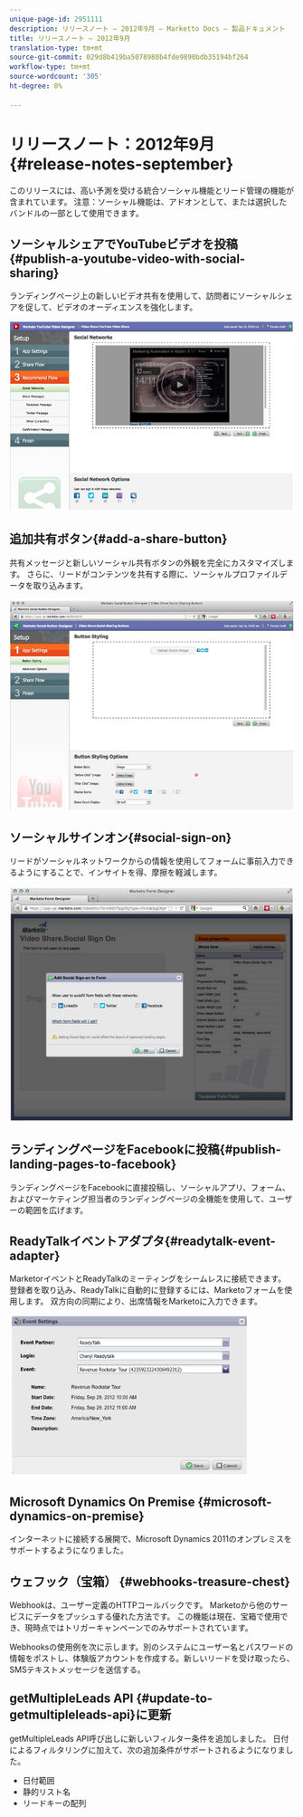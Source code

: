 ```yaml
---
unique-page-id: 2951111
description: リリースノート — 2012年9月 — Marketto Docs — 製品ドキュメント
title: リリースノート — 2012年9月
translation-type: tm+mt
source-git-commit: 029d8b419ba5078980b4fde9890bdb35194bf264
workflow-type: tm+mt
source-wordcount: '305'
ht-degree: 0%

---
```



# リリースノート：2012年9月{#release-notes-september}

このリリースには、高い予測を受ける統合ソーシャル機能とリード管理の機能が含まれています。 注意：ソーシャル機能は、アドオンとして、または選択したバンドルの一部として使用できます。

## ソーシャルシェアでYouTubeビデオを投稿{#publish-a-youtube-video-with-social-sharing}

ランディングページ上の新しいビデオ共有を使用して、訪問者にソーシャルシェアを促して、ビデオのオーディエンスを強化します。

![](assets/image2014-9-23-10-3a39-3a21.png)

## 追加共有ボタン{#add-a-share-button}

共有メッセージと新しいソーシャル共有ボタンの外観を完全にカスタマイズします。 さらに、リードがコンテンツを共有する際に、ソーシャルプロファイルデータを取り込みます。

![](assets/image2014-9-23-10-3a39-3a46.png)

## ソーシャルサインオン{#social-sign-on}

リードがソーシャルネットワークからの情報を使用してフォームに事前入力できるようにすることで、インサイトを得、摩擦を軽減します。

![](assets/image2014-9-23-10-3a40-3a2.png)

## ランディングページをFacebookに投稿{#publish-landing-pages-to-facebook}

ランディングページをFacebookに直接投稿し、ソーシャルアプリ、フォーム、およびマーケティング担当者のランディングページの全機能を使用して、ユーザーの範囲を広げます。

## ReadyTalkイベントアダプタ{#readytalk-event-adapter}

MarketorイベントとReadyTalkのミーティングをシームレスに接続できます。 登録者を取り込み、ReadyTalkに自動的に登録するには、Marketoフォームを使用します。 双方向の同期により、出席情報をMarketoに入力できます。

![](assets/image2014-9-23-10-3a40-3a16.png)

## Microsoft Dynamics On Premise {#microsoft-dynamics-on-premise}

インターネットに接続する展開で、Microsoft Dynamics 2011のオンプレミスをサポートするようになりました。

## ウェフック（宝箱） {#webhooks-treasure-chest}

Webhookは、ユーザー定義のHTTPコールバックです。 Marketoから他のサービスにデータをプッシュする優れた方法です。 この機能は現在、宝箱で使用でき、現時点ではトリガーキャンペーンでのみサポートされています。

Webhooksの使用例を次に示します。別のシステムにユーザー名とパスワードの情報をポストし、体験版アカウントを作成する。新しいリードを受け取ったら、SMSテキストメッセージを送信する。

## getMultipleLeads API {#update-to-getmultipleleads-api}に更新

getMultipleLeads API呼び出しに新しいフィルター条件を追加しました。 日付によるフィルタリングに加えて、次の追加条件がサポートされるようになりました。

* 日付範囲
* 静的リスト名
* リードキーの配列
